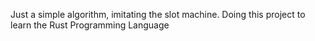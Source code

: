 Just a simple algorithm, imitating the slot machine.
Doing this project to learn the Rust Programming Language
